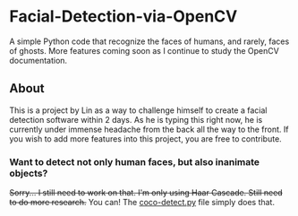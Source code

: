 # Facial-Detection-via-OpenCV
A simple Python code that recognize the faces of humans, and rarely, faces of ghosts. More features coming soon as I continue to study the OpenCV documentation.

## About
This is a project by Lin as a way to challenge himself to create a facial detection software within 2 days. As he is typing this right now, he is currently under immense headache from the back all the way to the front. If you wish to add more features into this project, you are free to contribute.

### Want to detect not only human faces, but also inanimate objects? 
~~Sorry... I still need to work on that. I'm only using Haar Cascade. Still need to do more research.~~
You can! The [coco-detect.py][coco-detect] file simply does that.

[coco-detect]: https://github.com/GReturn/Facial-Detection-via-OpenCV/blob/main/Face-Detect-OpenCV/coco-detect.py
<!--
> I think this will be my last commit to this repo. I'm no longer touching data science until I learn the maths about it.

Dear future me,

Make sure you cringe at your past, you piece of shit. You were nothing but a fraud that just watched YouTube videos and copy-pasted codes from documentations and sites but still show off to you friends in Facebook. Hope you're no longer coding. Sayonara, fucker. 
-->
